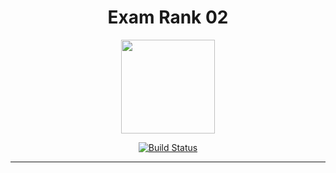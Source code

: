 <div align="center">
<h1>Exam Rank 02</h1>
<img src="https://raw.githubusercontent.com/yowcloud/yowcloud-my-utils/main/badge_02_exam_rank_02_500px.png" style="width: 150px; height: 150px;">

[![Build Status](https://img.shields.io/static/v1?label=Build%20Status&message=started&color=yellow)](https://github.com/gusgonza42/exam-rank02)


- - -



